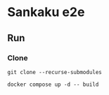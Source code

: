 # Sankaku e2e

## Run

### Clone

```
git clone --recurse-submodules
```

```
docker compose up -d -- build
```
